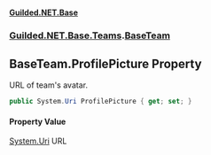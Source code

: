 #### [Guilded.NET.Base](Guilded_NET_Base.md 'Guilded.NET.Base')
### [Guilded.NET.Base.Teams](Guilded_NET_Base.md#Guilded_NET_Base_Teams 'Guilded.NET.Base.Teams').[BaseTeam](BaseTeam.md 'Guilded.NET.Base.Teams.BaseTeam')
## BaseTeam.ProfilePicture Property
URL of team's avatar.  
```csharp
public System.Uri ProfilePicture { get; set; }
```
#### Property Value
[System.Uri](https://docs.microsoft.com/en-us/dotnet/api/System.Uri 'System.Uri')
URL
